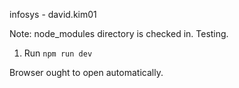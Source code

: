 infosys - david.kim01

Note: node_modules directory is checked in.  Testing.
1. Run `npm run dev`

Browser ought to open automatically.
